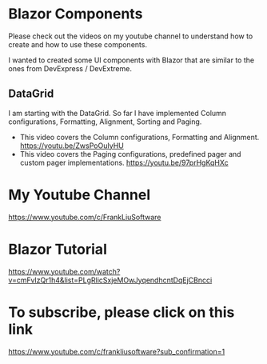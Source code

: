 # Blazor Components
Please check out the videos on my youtube channel to understand how to create and how to use these components.

I wanted to created some UI components with Blazor that are similar to the ones from DevExpress / DevExtreme. 

## DataGrid
I am starting with the DataGrid. So far I have implemented Column configurations, Formatting, Alignment, Sorting and Paging.

- This video covers the Column configurations, Formatting and Alignment.
https://youtu.be/ZwsPoOuIyHU
- This video covers the Paging configurations, predefined pager and custom pager implementations.
https://youtu.be/97prHgKqHXc

# My Youtube Channel
https://www.youtube.com/c/FrankLiuSoftware

# Blazor Tutorial
https://www.youtube.com/watch?v=cmFvIzQr1h4&list=PLgRlicSxjeMOwJyqendhcntDqEjCBncci

# To subscribe, please click on this link
https://www.youtube.com/c/frankliusoftware?sub_confirmation=1

